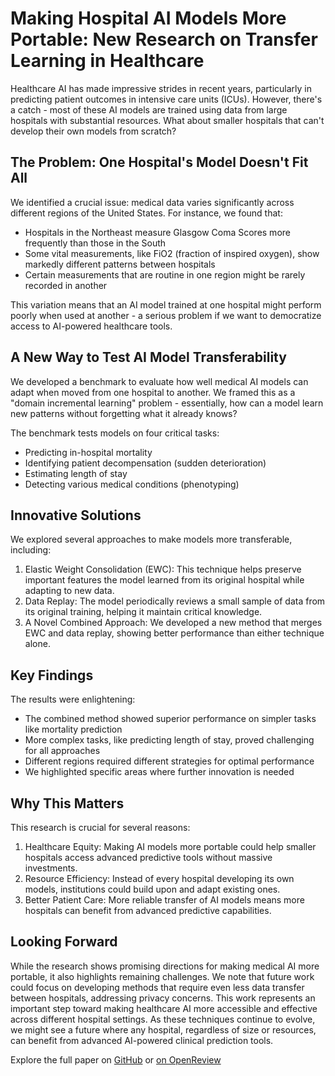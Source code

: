 # Making Hospital AI Models More Portable: New Research on Transfer Learning in Healthcare

Healthcare AI has made impressive strides in recent years, particularly in predicting patient outcomes in intensive care units (ICUs). However, there's a catch - most of these AI models are trained using data from large hospitals with substantial resources. What about smaller hospitals that can't develop their own models from scratch? 

## The Problem: One Hospital's Model Doesn't Fit All
We identified a crucial issue: medical data varies significantly across different regions of the United States. For instance, we found that:

 - Hospitals in the Northeast measure Glasgow Coma Scores more frequently than those in the South
 - Some vital measurements, like FiO2 (fraction of inspired oxygen), show markedly different patterns between hospitals
 - Certain measurements that are routine in one region might be rarely recorded in another

This variation means that an AI model trained at one hospital might perform poorly when used at another - a serious problem if we want to democratize access to AI-powered healthcare tools.

## A New Way to Test AI Model Transferability
We developed a benchmark to evaluate how well medical AI models can adapt when moved from one hospital to another. We framed this as a "domain incremental learning" problem - essentially, how can a model learn new patterns without forgetting what it already knows?


The benchmark tests models on four critical tasks:

 - Predicting in-hospital mortality
 - Identifying patient decompensation (sudden deterioration)
 - Estimating length of stay
 - Detecting various medical conditions (phenotyping)

## Innovative Solutions
We explored several approaches to make models more transferable, including:

1. Elastic Weight Consolidation (EWC): This technique helps preserve important features the model learned from its original hospital while adapting to new data.
2. Data Replay: The model periodically reviews a small sample of data from its original training, helping it maintain critical knowledge.
3. A Novel Combined Approach: We developed a new method that merges EWC and data replay, showing better performance than either technique alone.

## Key Findings
The results were enlightening:

 - The combined method showed superior performance on simpler tasks like mortality prediction
 - More complex tasks, like predicting length of stay, proved challenging for all approaches
 - Different regions required different strategies for optimal performance
 - We highlighted specific areas where further innovation is needed

## Why This Matters
This research is crucial for several reasons:

1. Healthcare Equity: Making AI models more portable could help smaller hospitals access advanced predictive tools without massive investments.
2. Resource Efficiency: Instead of every hospital developing its own models, institutions could build upon and adapt existing ones.
3. Better Patient Care: More reliable transfer of AI models means more hospitals can benefit from advanced predictive capabilities.

## Looking Forward
While the research shows promising directions for making medical AI more portable, it also highlights remaining challenges. We note that future work could focus on developing methods that require even less data transfer between hospitals, addressing privacy concerns.
This work represents an important step toward making healthcare AI more accessible and effective across different hospital settings. As these techniques continue to evolve, we might see a future where any hospital, regardless of size or resources, can benefit from advanced AI-powered clinical prediction tools.

Explore the full paper on [GitHub](https://github.com/kingrc15/EHRTransferBenchmark) or [on OpenReview](https://openreview.net/pdf?id=QWhce2zqne)